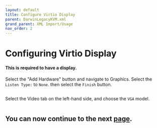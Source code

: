 ```yaml
---
layout: default
title: Configure Virtio Display
parent: DarwinLegacyKVM.xml
grand_parent: XML Import/Usage
nav_order: 2
---
```


# Configuring Virtio Display
#### This is required to have a display.

Select the "Add Hardware" button and navigate to Graphics. Select the ``Listen Type:`` to ``None``. then select the ``Finish`` button.

<a href="https://raw.githubusercontent.com/royalgraphx/DarwinKVM/main/docs/assets/VManLegacyKVMAddDisplay1.png"><img src="../../../../assets/VManLegacyKVMAddDisplay1.png" alt=""></a>

Select the Video tab on the left-hand side, and choose the ``VGA`` model.

<a href="https://raw.githubusercontent.com/royalgraphx/DarwinKVM/main/docs/assets/VManLegacyKVMAddDisplay2.png"><img src="../../../../assets/VManLegacyKVMAddDisplay2.png" alt=""></a>

## You can now continue to the next <a href="../02-ConfigDrives">page</a>.
